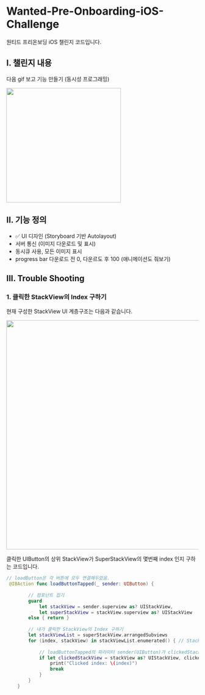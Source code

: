 # Wanted-Pre-Onboarding-iOS-Challenge
원티드 프리온보딩 iOS 챌린지 코드입니다.

## I. 챌린지 내용
다음 gif 보고 기능 만들기 (동시성 프로그래밍)

<img width="300" src="https://user-images.githubusercontent.com/113565086/221114273-ac116d6a-a385-48d4-ac2b-7df3fe835eb6.gif">


## II. 기능 정의
- ✅ UI 디자인 (Storyboard 기반 Autolayout) 
- 서버 통신 (이미지 다운로드 및 표시)
- 동시큐 사용, 모든 이미지 표시
- progress bar 다운로드 전 0, 다운르도 후 100 (애니메이션도 줘보기)

## III. Trouble Shooting
### 1. 클릭한 StackView의 Index 구하기
현재 구성한 StackView UI 계층구조는 다음과 같습니다.

<img width="600" src="https://user-images.githubusercontent.com/113565086/221113474-528e7f00-5540-459d-b4a6-8e87ebe0d5d4.jpeg">

클릭한 UIButton의 상위 StackView가 SuperStackView의 몇번째 index 인지 구하는 코드입니다.
~~~swift
// loadButton은 각 버튼에 모두 연결해두었음.
 @IBAction func loadButtonTapped(_ sender: UIButton) {
        
        // 컴포넌트 잡기
        guard
            let stackView = sender.superview as? UIStackView,
            let superStackView = stackView.superview as? UIStackView
        else { return }
        
        // 내가 클릭한 StackView의 Index 구하기
        let stackViewList = superStackView.arrangedSubviews
        for (index, stackView) in stackViewList.enumerated() { // StackView 열거
        
            // loadButtonTapped의 파라미터 sender(UIButton)가 clickedStackView의 2번째 인덱스와 일치하다면 출력
            if let clickedStackView = stackView as? UIStackView, clickedStackView.arrangedSubviews[2] == sender {
                print("Clicked index: \(index)")
                break
            }
        }
    }
~~~
